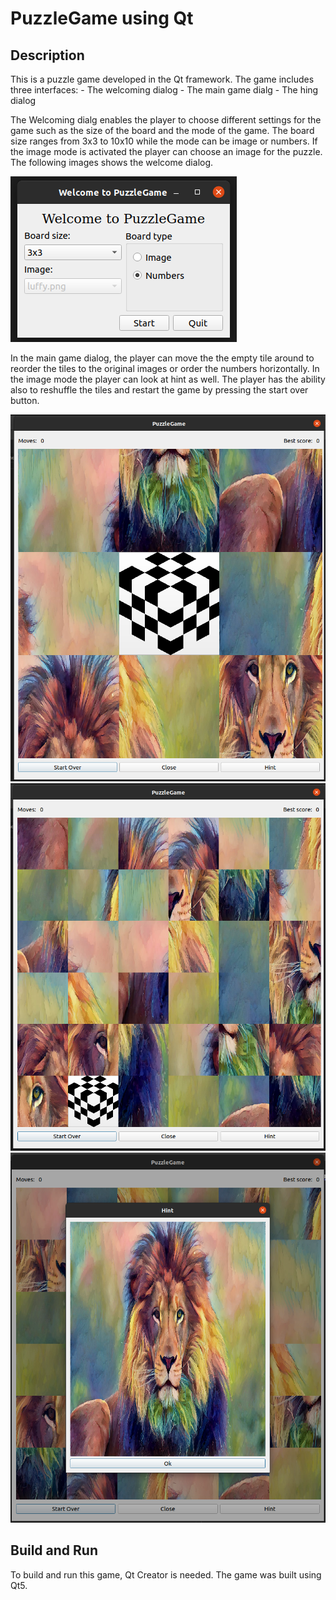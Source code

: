 # PuzzleGame using Qt
## Description

This is a puzzle game developed in the Qt framework. The game includes three interfaces:
    - The welcoming dialog
    - The main game dialg
    - The hing dialog

The Welcoming dialg enables the player to choose different settings for the game such as the size of the board and the mode of the game. The board size ranges from 3x3 to 10x10 while the mode can be image or numbers. If the image mode is activated the player can choose an image for the puzzle. The following images shows the welcome dialog.

![welcome dialog](images/welcome_dialog.png)

In the main game dialog, the player can move the the empty tile around to reorder the tiles to the original images or order the numbers horizontally. In the image mode the player can look at hint as well. The player has the ability also to reshuffle the tiles and restart the game by pressing the start over button.

![3x3 main dialog](images/3x3board_with_image.png)
![6x6 main dialog](images/6x6board_with_image.png)
![hint](images/hint.png)

## Build and Run
To build and run this game, Qt Creator is needed. The game was built using Qt5. 
